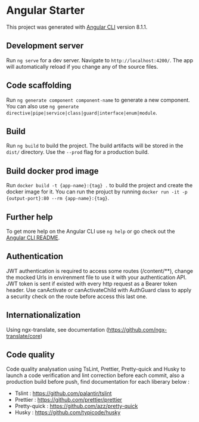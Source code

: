 # Angular Starter

This project was generated with [Angular CLI](https://github.com/angular/angular-cli) version 8.1.1.

## Development server

Run `ng serve` for a dev server. Navigate to `http://localhost:4200/`. The app will automatically reload if you change any of the source files.

## Code scaffolding

Run `ng generate component component-name` to generate a new component. You can also use `ng generate directive|pipe|service|class|guard|interface|enum|module`.

## Build

Run `ng build` to build the project. The build artifacts will be stored in the `dist/` directory. Use the `--prod` flag for a production build.

## Build docker prod image

Run `docker build -t {app-name}:{tag} .` to build the project and create the docker image for it. You can run the projuct by running
`docker run -it -p {output-port}:80 --rm {app-name}:{tag}`.

## Further help

To get more help on the Angular CLI use `ng help` or go check out the [Angular CLI README](https://github.com/angular/angular-cli/blob/master/README.md).

## Authentication

JWT authentication is required to access some routes (/content/\*\*), change the mocked Urls in envirenment file to use it with your authentication API.
JWT token is sent if existed with every http request as a Bearer token header.
Use canActivate or canActivateChild with AuthGuard class to apply a security check on the route before access this last one.

## Internationalization

Using ngx-translate, see documentation (https://github.com/ngx-translate/core)

## Code quality

Code quality analysation using TsLint, Prettier, Pretty-quick and Husky to launch a code verification and lint correction before each commit, also a production build before push, find documentation for each liberary below :

- Tslint : https://github.com/palantir/tslint
- Prettier : https://github.com/prettier/prettier
- Pretty-quick : https://github.com/azz/pretty-quick
- Husky : https://github.com/typicode/husky
